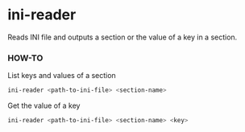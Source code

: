 # ini-reader
Reads INI file and outputs a section or the value of a key in a section.

### HOW-TO

List keys and values of a section
```sh
ini-reader <path-to-ini-file> <section-name>
```

Get the value of a key
```sh
ini-reader <path-to-ini-file> <section-name> <key>
```
